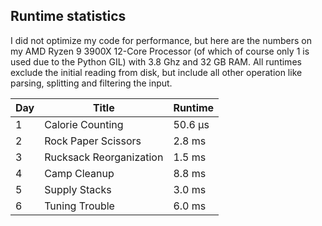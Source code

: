 ## Runtime statistics

I did not optimize my code for performance, but here are the numbers on my AMD Ryzen 9 3900X 12-Core Processor (of which of course only 1 is used due to the Python GIL) with 3.8 Ghz and 32 GB RAM. All runtimes exclude the initial reading from disk, but include all other operation like parsing, splitting and filtering the input.

| Day | Title                   | Runtime |
| --- | ----------------------- | ------- |
| 1   | Calorie Counting        | 50.6 μs |
| 2   | Rock Paper Scissors     | 2.8 ms  |
| 3   | Rucksack Reorganization | 1.5 ms  |
| 4   | Camp Cleanup            | 8.8 ms  |
| 5   | Supply Stacks           | 3.0 ms  |
| 6   | Tuning Trouble          | 6.0 ms  |